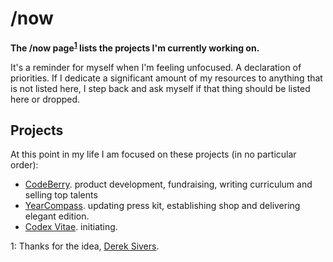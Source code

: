 # /now

**The /now page<sup>[1](#footnote-01)</sup> lists the projects I'm currently working on.**

It's a reminder for myself when I'm feeling unfocused. A declaration of priorities. If I dedicate a significant amount of my resources to anything that is not listed here, I step back and ask myself if that thing should be listed here or dropped. 

## Projects
At this point in my life I am focused on these projects (in no particular order):
  - [CodeBerry](https://codeberryschool.com/). product development, fundraising, writing curriculum and selling top talents
  - [YearCompass](http://yearcompass.com/). updating press kit, establishing shop and delivering elegant edition.
  - [Codex Vitae](https://github.com/freegyes/codex-vitae). initiating.

<a name="footnote-01">1</a>: Thanks for the idea, [Derek Sivers](http://sivers.org/).